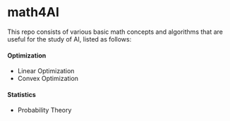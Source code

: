 # math4AI

This repo consists of various basic math concepts and algorithms that are useful for the study of AI, listed as follows:

#### Optimization
- Linear Optimization
- Convex Optimization


#### Statistics
- Probability Theory

